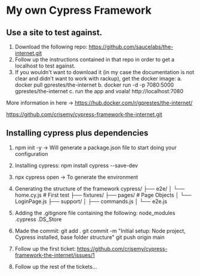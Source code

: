 # My own Cypress Framework
## Use a site to test against.
1. Download the following repo:
https://github.com/saucelabs/the-internet.git
2. Follow up the instructions contained in that repo in order to get a localhost to test against.
3. If you wouldn't want to download it (in my case the documentation is not clear and didn't want to work with rackup),
get the docker image: 
a. docker pull gprestes/the-internet
b. docker run -d -p 7080:5000 gprestes/the-internet
c. run the app and voala! http://localhost:7080

More information in here -> https://hub.docker.com/r/gprestes/the-internet/

https://github.com/crisemy/cypress-framework-the-internet.git

## Installing cypress plus dependencies
1. npm init -y -> Will generate a package.json file to start doing your configuration
2. Installing cypress: npm install cypress --save-dev
3. npx cypress open -> To generate the environment

4. Generating the structure of the framework
cypress/
├── e2e/
│   └── home.cy.js         # First test
├── fixtures/
├── pages/                 # Page Objects
│   └── LoginPage.js
├── support/
│   ├── commands.js
│   └── e2e.js

5. Adding the .gitignore file containing the following:
node_modules
.cypress
.DS_Store

6.  Made the commit: 
git add .
git commit -m "Initial setup: Node project, Cypress installed, base folder structure"
git push origin main

7. Follow up the first ticket: https://github.com/crisemy/cypress-framework-the-internet/issues/1

8. Follow up the rest of the tickets...
